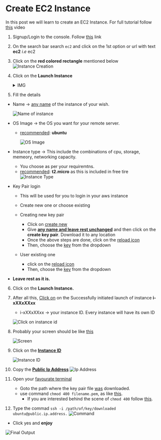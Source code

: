 # Create EC2 Instance

In this post we will learn to create an EC2 Instance.
For full tutorial follow [this](https://www.youtube.com/watch?v=Dc0t4LDOySY&list=PLdpzxOOAlwvLNOxX0RfndiYSt1Le9azze&index=4&pp=iAQB) video 

1.  Signup/Login to the console. Follow [this](console.aws.amazon.com/) link

2. On the search bar search `ec2` and click on the 1st option or url with text **ec2** _i.e_ ec2

3. Click on the **red colored rectangle** mentioned below
	![Instance Creation](https://imgur.com/wXFU4jU.png)
4. Click on the **Launch Instance**
	<details>
	<summary>IMG</summary>

	![](https://imgur.com/utMETuI.png)

	</details>

5. Fill the details
- Name -> [any name](https://imgur.com/7WPpqrQ.png) of the instance of your wish. 
	
	![Name of instance](https://imgur.com/7WPpqrQ.png)
- OS Image -> the OS you want for your remote server. 
	- [recommended](https://imgur.com/XUUsFlB.png): **ubuntu**
	
	
		![OS Image](https://imgur.com/XUUsFlB.png)
- Instance type -> This include the combinations of cpu, storage, memeory, networking capacity.
	- You choose as per your requiremtns.
	- [recommended](https://imgur.com/mErPeiI.png): **t2.micro** as this is included in free tire
			![Instance Type](https://imgur.com/mErPeiI.png)
- Key Pair login 
	- This will be used for you to login in your aws instance

	- Create new one or choose existing
	- Creating new  key pair
		- Click on [create new](https://imgur.com/PCLh5Ph.png)
		- Give **[any name and leave rest unchanged](https://imgur.com/OuJXoOj.png)** and then click on the **create key pair**. Download it to any location
		- Once the above steps are done, click on the [reload icon](https://imgur.com/wyh3sdT.png)
		- Then, choose the [key](https://imgur.com/rh0pDyV.png) from the dropdown
	- User existing one 
		- click on the [reload icon](https://imgur.com/wyh3sdT.png)
		- Then, choose the [key](https://imgur.com/rh0pDyV.png) from the dropdown
- **Leave rest as it is.**

6) Click on the **Launch Instance.**

7) After all this, [Click on](https://imgur.com/tXyNKnl.png) on the Successfully initiated launch of instance **i-xXXxXXxx** 
	-	i-xXXxXXxx -> your instance ID. Every instance will have its own ID
	
	![Click on instance id](https://imgur.com/tXyNKnl.png)

8) Probably your screen should be like [this](https://imgur.com/js5Fs18.png)

	![Screen](https://imgur.com/js5Fs18.png)

9) Click on the **[Instance ID](https://imgur.com/3lCZAah.png)**

	![Instance ID](https://imgur.com/3lCZAah.png)

10) Copy the **[Public Ip Address](https://imgur.com/0ZKfYXi.png)**
	![Ip Address](https://imgur.com/0ZKfYXi.png)

10) Open your [favourate terminal](https://imgur.com/yYOhmnC.png) 
	- Goto the path where the key pair file [was](https://imgur.com/gOi8lxB.png) downloaded.
	- use command `chmod 400 filename.pem`, as like [this](https://imgur.com/JedyEOY.png).
		- If you are interested behind the scene of `chmod 400` follow [this](https://pastebin.com/jNK5AbMv).
12.   Type the commad 
	`ssh -i /path/of/key/downloaded ubuntu@public.ip.address.`
	![Command](https://imgur.com/50FXasm.png)
	
- Click yes and **enjoy**

![Final Output](https://imgur.com/1ex8kJQ.png)
	 
